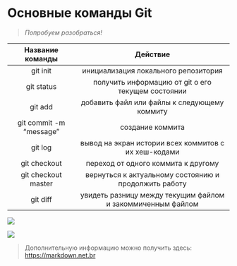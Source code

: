 # __Основные команды Git__
> *Попробуем разобраться!*


Название команды | Действие 
:--------:|:--------------------:
git init |инициализация локального репозитория
git status |получить информацию от git о его текущем состоянии
git add |добавить файл или файлы к следующему коммиту
git commit -m “message” |создание коммита
git log   |вывод на экран истории всех коммитов с их хеш-кодами
git checkout   |переход от одного коммита к другому
git checkout master  |вернуться к актуальному состоянию и продолжить работу
git diff |увидеть разницу между текущим файлом и закоммиченным файлом


![](/6LpfMuuV4t4.jpg)

![](/1379659043_1668981312.jpg)

> Дополнительную информацию можно получить здесь:
<https://markdown.net.br>
